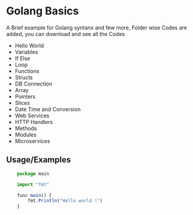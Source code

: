 # Golang Basics

A Brief example for Golang syntanx and few more, Folder wise Codes are added, you can download and see all the Codes

- Hello World
- Variables
- If Else
- Loop
- Functions
- Structs
- DB Connection
- Array
- Pointers
- Slices
- Date Time and Conversion
- Web Services
- HTTP Handlers
- Methods
- Modules
- Microservices




## Usage/Examples

```javascript
    package main

    import "fmt"

    func main() {
        fmt.Println("Hello world !")
    }
```

